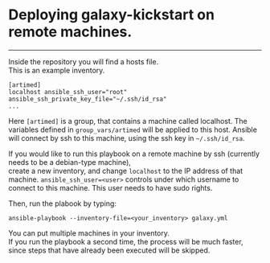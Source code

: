 # Deploying galaxy-kickstart on remote machines.
----

Inside the repository you will find a hosts file.  
This is an example inventory.

```
[artimed]
localhost ansible_ssh_user="root" ansible_ssh_private_key_file="~/.ssh/id_rsa"
...
```

Here `[artimed]` is a group, that contains a machine called localhost.
The variables defined in `group_vars/artimed` will be applied to this host.
Ansible will connect by ssh to this machine, using the ssh key in `~/.ssh/id_rsa`.

If you would like to run this playbook on a remote machine by ssh (currently needs to be a debian-type machine),  
create a new inventory, and change `localhost` to the IP address of that machine.
`ansible_ssh_user=<user>` controls under which username to connect to this machine.
This user needs to have sudo rights.

Then, run the plabook by typing:
```
ansible-playbook --inventory-file=<your_inventory> galaxy.yml
```

You can put multiple machines in your inventory.  
If you run the playbook a second time, the process will be much faster, since steps that have already been executed will be skipped.